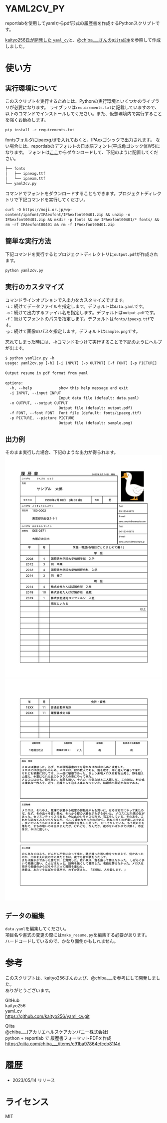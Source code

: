 # YAML2CV_PY
reportlabを使用してyamlからpdf形式の履歴書を作成するPythonスクリプトです。

[kaityo256氏が開発した `yaml_cv`](https://github.com/kaityo256/yaml_cv)と、[@chiba___さんの`Qiita記事`](https://qiita.com/chiba___/items/c91ba97864efceb81f4d)を参照して作成しました。

# 使い方
## 実行環境について
このスクリプトを実行するためには、Pythonの実行環境といくつかのライブラリが必要になります。
ライブラリは`requirements.txt`に記載していますので、以下のコマンドでインストールしてください。また、仮想環境内で実行することを強くお勧めします。  
```
pip install -r requirements.txt
```


fontsフォルダにipaexg.ttfを入れておくと、IPAexゴシックで出力されます。
ない場合には、reportlabのデフォルトの日本語フォント(平成角ゴシック体W5)になります。
フォントは[ここ](https://moji.or.jp/ipafont/)からダウンロードして、下記のように配置してください。
```
├── fonts
│   ├── ipaexg.ttf
│   └── ipaexm.ttf
└── yaml2cv.py
```


コマンドでフォントをダウンロードすることもできます。プロジェクトディレクトリで下記コマンドを実行してください。  
```
curl -O https://moji.or.jp/wp-content/ipafont/IPAexfont/IPAexfont00401.zip && unzip -o IPAexfont00401.zip && mkdir -p fonts && mv IPAexfont00401/* fonts/ && rm -rf IPAexfont00401 && rm -f IPAexfont00401.zip
```


## 簡単な実行方法
下記コマンドを実行するとプロジェクトディレクトリに`output.pdf`が作成されます。  
```
python yaml2cv.py
```

## 実行のカスタマイズ
コマンドラインオプションで入出力をカスタマイズできます。  
`-i`：続けてデータファイルを指定します。デフォルトは`data.yaml`です。  
`-o`：続けて出力するファイル名を指定します。デフォルトは`output.pdf`です。  
`-f`：続けてフォントのパスを指定します。デフォルトは`fonts/ipaexg.ttf`です。  
`-p`：続けて画像のパスを指定します。デフォルトは`sample.png`です。  
  
忘れてしまった時には、`-h`コマンドをつけて実行することで下記のようにヘルプが出ます。  
```
$ python yaml2cv.py -h
usage: yaml2cv.py [-h] [-i INPUT] [-o OUTPUT] [-f FONT] [-p PICTURE]

Output resume in pdf format from yaml

options:
  -h, --help            show this help message and exit
  -i INPUT, --input INPUT
                        Input data file (default: data.yaml)
  -o OUTPUT, --output OUTPUT
                        Output file (default: output.pdf)
  -f FONT, --font FONT  Font file (default: fonts/ipaexg.ttf)
  -p PICTURE, --picture PICTURE
                        Output file (default: sample.png)
```

## 出力例
そのまま実行した場合、下記のような出力が得られます。
![output_sample1.jpg](output_sample1.jpg)
![output_sample2.jpg](output_sample2.jpg)


## データの編集
`data.yaml`を編集してください。  
項目名や書式の変更の際には`make_resume.py`を編集する必要があります。  
ハードコードしているので、かなり面倒かもしれません。

# 参考
このスクリプトは、kaityo256さんおよび、@chiba___を参考にして開発しました。  
ありがとうございます。

GitHub  
kaityo256  
yaml_cv  
https://github.com/kaityo256/yaml_cv.git  

Qiita  
@chiba___(アカリエヘルスケアカンパニー株式会社)  
python + reportlab で 履歴書フォーマットPDFを作成  
https://qiita.com/chiba___/items/c91ba97864efceb81f4d

# 履歴
 * 2023/05/14 リリース

# ライセンス
MIT
